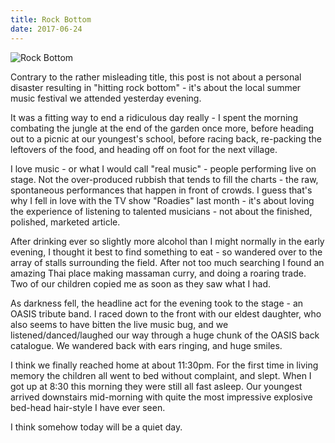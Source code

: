 ```yaml
---
title: Rock Bottom
date: 2017-06-24
---
```


![Rock Bottom](https://source.unsplash.com/LuQ2ex5HY3c/1600x900)

Contrary to the rather misleading title, this post is not about a personal disaster resulting in "hitting rock bottom" - it's about the local summer music festival we attended yesterday evening.

It was a fitting way to end a ridiculous day really - I spent the morning combating the jungle at the end of the garden once more, before heading out to a picnic at our youngest's school, before racing back, re-packing the leftovers of the food, and heading off on foot for the next village.

I love music - or what I would call "real music" - people performing live on stage. Not the over-produced rubbish that tends to fill the charts - the raw, spontaneous performances that happen in front of crowds. I guess that's why I fell in love with the TV show "Roadies" last month - it's about loving the experience of listening to talented musicians - not about the finished, polished, marketed article.

After drinking ever so slightly more alcohol than I might normally in the early evening, I thought it best to find something to eat - so wandered over to the array of stalls surrounding the field. After not too much searching I found an amazing Thai place making massaman curry, and doing a roaring trade. Two of our children copied me as soon as they saw what I had.

As darkness fell, the headline act for the evening took to the stage - an OASIS tribute band. I raced down to the front with our eldest daughter, who also seems to have bitten the live music bug, and we listened/danced/laughed our way through a huge chunk of the OASIS back catalogue. We wandered back with ears ringing, and huge smiles.

I think we finally reached home at about 11:30pm. For the first time in living memory the children all went to bed without complaint, and slept. When I got up at 8:30 this morning they were still all fast asleep. Our youngest arrived downstairs mid-morning with quite the most impressive explosive bed-head hair-style I have ever seen.

I think somehow today will be a quiet day.